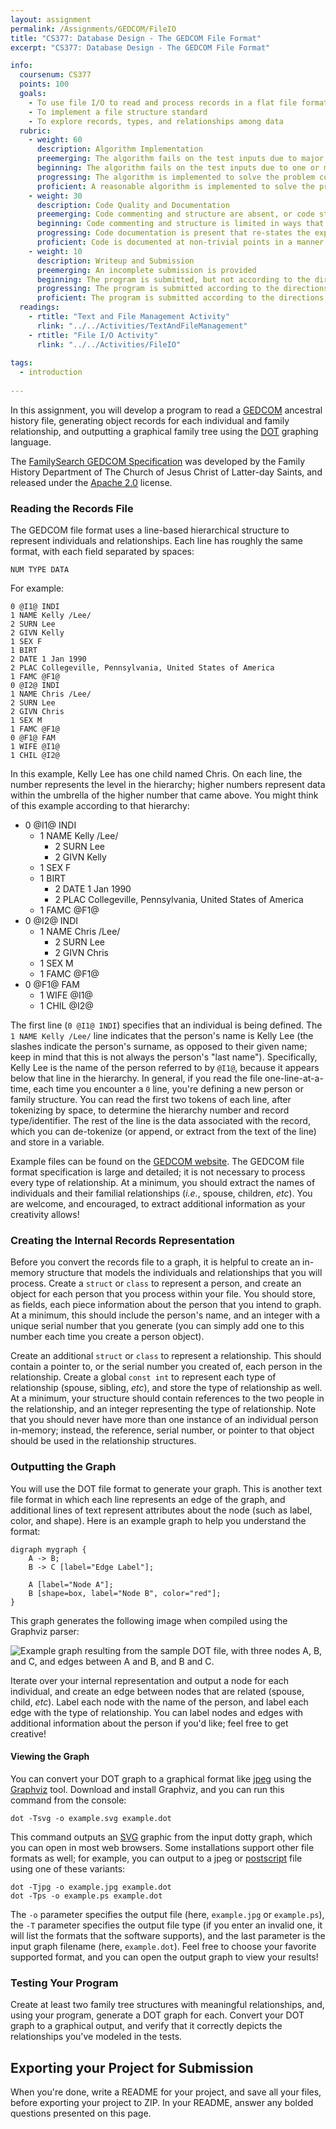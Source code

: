 ```yaml
---
layout: assignment
permalink: /Assignments/GEDCOM/FileIO
title: "CS377: Database Design - The GEDCOM File Format"
excerpt: "CS377: Database Design - The GEDCOM File Format"

info:
  coursenum: CS377
  points: 100
  goals:
    - To use file I/O to read and process records in a flat file format
    - To implement a file structure standard
    - To explore records, types, and relationships among data
  rubric:
    - weight: 60
      description: Algorithm Implementation
      preemerging: The algorithm fails on the test inputs due to major issues, or the program fails to compile and/or run
      beginning: The algorithm fails on the test inputs due to one or more minor issues
      progressing: The algorithm is implemented to solve the problem correctly according to given test inputs, but would fail if executed in a general case due to a minor issue or omission in the algorithm design or implementation
      proficient: A reasonable algorithm is implemented to solve the problem which correctly solves the problem according to the given test inputs, and would be reasonably expected to solve the problem in the general case
    - weight: 30
      description: Code Quality and Documentation
      preemerging: Code commenting and structure are absent, or code structure departs significantly from best practice, and/or the code departs significantly from the style guide
      beginning: Code commenting and structure is limited in ways that reduce the readability of the program, and/or there are minor departures from the style guide
      progressing: Code documentation is present that re-states the explicit code definitions, and/or code is written that mostly adheres to the style guide
      proficient: Code is documented at non-trivial points in a manner that enhances the readability of the program, and code is written according to the style guide
    - weight: 10
      description: Writeup and Submission
      preemerging: An incomplete submission is provided
      beginning: The program is submitted, but not according to the directions in one or more ways (for example, because it is lacking a readme writeup or missing answers to written questions)
      progressing: The program is submitted according to the directions with a minor omission or correction needed, including a readme writeup describing the solution and answering nearly all questions posed in the instructions
      proficient: The program is submitted according to the directions, including a readme writeup describing the solution and answering all questions posed in the instructions
  readings:
    - rtitle: "Text and File Management Activity"
      rlink: "../../Activities/TextAndFileManagement" 
    - rtitle: "File I/O Activity"
      rlink: "../../Activities/FileIO"    
      
tags:
  - introduction
  
---
```


In this assignment, you will develop a program to read a [GEDCOM](https://en.wikipedia.org/wiki/GEDCOM) ancestral history file, generating object records for each individual and family relationship, and outputting a graphical family tree using the [DOT](https://graphviz.org/doc/info/lang.html) graphing language.

The [FamilySearch GEDCOM Specification](https://gedcom.io/specifications/FamilySearchGEDCOMv7.html) was developed by the Family History Department of The Church of Jesus Christ of Latter-day Saints, and released under the [Apache 2.0](http://www.apache.org/licenses/LICENSE-2.0) license.

### Reading the Records File

The GEDCOM file format uses a line-based hierarchical structure to represent individuals and relationships.  Each line has roughly the same format, with each field separated by spaces:

```
NUM TYPE DATA
```

For example:

```
0 @I1@ INDI
1 NAME Kelly /Lee/
2 SURN Lee
2 GIVN Kelly
1 SEX F
1 BIRT
2 DATE 1 Jan 1990
2 PLAC Collegeville, Pennsylvania, United States of America
1 FAMC @F1@
0 @I2@ INDI
1 NAME Chris /Lee/
2 SURN Lee
2 GIVN Chris
1 SEX M
1 FAMC @F1@
0 @F1@ FAM
1 WIFE @I1@
1 CHIL @I2@
```

In this example, Kelly Lee has one child named Chris.  On each line, the number represents the level in the hierarchy; higher numbers represent data within the umbrella of the higher number that came above.  You might think of this example according to that hierarchy:

- 0 @I1@ INDI
  - 1 NAME Kelly /Lee/
    - 2 SURN Lee
    - 2 GIVN Kelly
  - 1 SEX F
  - 1 BIRT
    - 2 DATE 1 Jan 1990
    - 2 PLAC Collegeville, Pennsylvania, United States of America
  - 1 FAMC @F1@
- 0 @I2@ INDI
  - 1 NAME Chris /Lee/
    - 2 SURN Lee
    - 2 GIVN Chris
  - 1 SEX M
  - 1 FAMC @F1@
- 0 @F1@ FAM
  - 1 WIFE @I1@
  - 1 CHIL @I2@
  
The first line (`0 @I1@ INDI`) specifies that an individual is being defined.  The `1 NAME Kelly /Lee/` line indicates that the person's name is Kelly Lee (the slashes indicate the person's surname, as opposed to their given name; keep in mind that this is not always the person's "last name").  Specifically, Kelly Lee is the name of the person referred to by `@I1@`, because it appears below that line in the hierarchy.  In general, if you read the file one-line-at-a-time, each time you encounter a `0` line, you're defining a new person or family structure.  You can read the first two tokens of each line, after tokenizing by space, to determine the hierarchy number and record type/identifier.  The rest of the line is the data associated with the record, which you can de-tokenize (or append, or extract from the text of the line) and store in a variable.

Example files can be found on the [GEDCOM website](https://www.gedcom.org/samples.html).  The GEDCOM file format specification is large and detailed; it is not necessary to process every type of relationship.  At a minimum, you should extract the names of individuals and their familial relationships (*i.e.*, spouse, children, *etc*).  You are welcome, and encouraged, to extract additional information as your creativity allows!

### Creating the Internal Records Representation

Before you convert the records file to a graph, it is helpful to create an in-memory structure that models the individuals and relationships that you will process.  Create a `struct` or `class` to represent a person, and create an object for each person that you process within your file.  You should store, as fields, each piece information about the person that you intend to graph.  At a minimum, this should include the person's name, and an integer with a unique serial number that you generate (you can simply add one to this number each time you create a person object).  

Create an additional `struct` or `class` to represent a relationship.  This should contain a pointer to, or the serial number you created of, each person in the relationship.  Create a global `const int` to represent each type of relationship (spouse, sibling, *etc*), and store the type of relationship as well.  At a minimum, your structure should contain references to the two people in the relationship, and an integer representing the type of relationship.  Note that you should never have more than one instance of an individual person in-memory; instead, the reference, serial number, or pointer to that object should be used in the relationship structures.

### Outputting the Graph

You will use the DOT file format to generate your graph.  This is another text file format in which each line represents an edge of the graph, and additional lines of text represent attributes about the node (such as label, color, and shape).  Here is an example graph to help you understand the format:

```
digraph mygraph {
    A -> B;
    B -> C [label="Edge Label"];

    A [label="Node A"];
    B [shape=box, label="Node B", color="red"];
}
```

This graph generates the following image when compiled using the Graphviz parser:

![Example graph resulting from the sample DOT file, with three nodes A, B, and C, and edges between A and B, and B and C.](../../images/asmt-gedcom/example.jpg)

Iterate over your internal representation and output a node for each individual, and create an edge between nodes that are related (spouse, child, *etc*).  Label each node with the name of the person, and label each edge with the type of relationship.  You can label nodes and edges with additional information about the person if you'd like; feel free to get creative!

#### Viewing the Graph

You can convert your DOT graph to a graphical format like [jpeg](https://en.wikipedia.org/wiki/JPEG) using the [Graphviz](https://graphviz.org/download/) tool.  Download and install Graphviz, and you can run this command from the console:

```
dot -Tsvg -o example.svg example.dot
```

This command outputs an [SVG](https://en.wikipedia.org/wiki/Scalable_Vector_Graphics) graphic from the input dotty graph, which you can open in most web browsers.  Some installations support other file formats as well; for example, you can output to a jpeg or [postscript](https://en.wikipedia.org/wiki/PostScript) file using one of these variants:

```
dot -Tjpg -o example.jpg example.dot
dot -Tps -o example.ps example.dot
```

The `-o` parameter specifies the output file (here, `example.jpg` or `example.ps`), the `-T` parameter specifies the output file type (if you enter an invalid one, it will list the formats that the software supports), and the last parameter is the input graph filename (here, `example.dot`).  Feel free to choose your favorite supported format, and you can open the output graph to view your results!

### Testing Your Program

Create at least two family tree structures with meaningful relationships, and, using your program, generate a DOT graph for each.  Convert your DOT graph to a graphical output, and verify that it correctly depicts the relationships you've modeled in the tests.

## Exporting your Project for Submission

When you're done, write a README for your project, and save all your files, before exporting your project to ZIP.  In your README, answer any bolded questions presented on this page.  